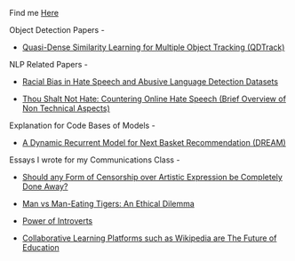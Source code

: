 Find me [Here](https://github.com/aflah02)

Object Detection Papers - 
- [Quasi-Dense Similarity Learning for Multiple Object Tracking (QDTrack)](https://aflah02.github.io/IExplainStuff/QDTrack)

NLP Related Papers - 
- [Racial Bias in Hate Speech and Abusive Language Detection Datasets](https://aflah02.github.io/IExplainStuff/RBHSALDD)

- [Thou Shalt Not Hate: Countering Online Hate Speech (Brief Overview of Non Technical Aspects)](https://aflah02.github.io/IExplainStuff/TSNH)

Explanation for Code Bases of Models - 

- [A Dynamic Recurrent Model for Next Basket Recommendation (DREAM)](https://aflah02.github.io/IExplainStuff/DREAM-code)

Essays I wrote for my Communications Class - 

- [Should any Form of Censorship over Artistic Expression be Completely Done Away?](https://aflah02.github.io/IExplainStuff/ArtisticCensorship)

- [Man vs Man-Eating Tigers: An Ethical Dilemma](https://aflah02.github.io/IExplainStuff/ManVsManEatingTiger)

- [Power of Introverts](https://aflah02.github.io/IExplainStuff/PowerofIntroverts)

- [Collaborative Learning Platforms such as Wikipedia are The Future of Education](https://aflah02.github.io/IExplainStuff/WikiCollaborativeLearning)